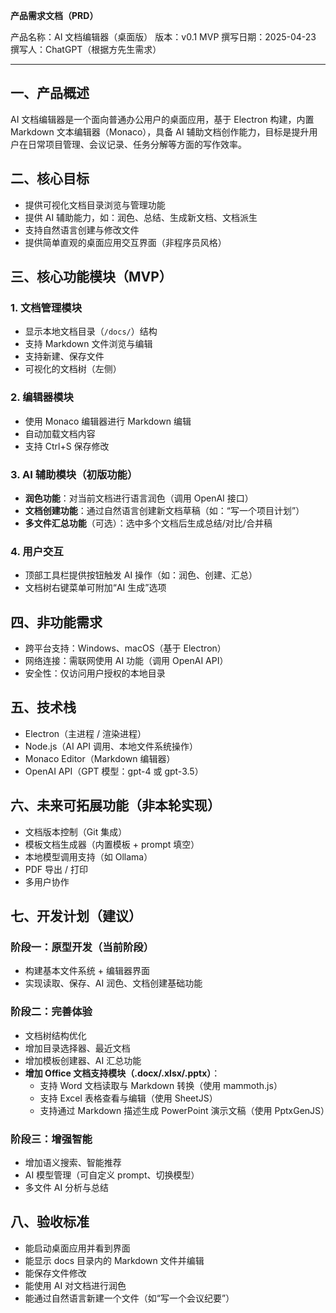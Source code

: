 **产品需求文档（PRD）**

产品名称：AI 文档编辑器（桌面版）
版本：v0.1 MVP
撰写日期：2025-04-23
撰写人：ChatGPT（根据方先生需求）

---

## 一、产品概述

AI 文档编辑器是一个面向普通办公用户的桌面应用，基于 Electron 构建，内置 Markdown 文本编辑器（Monaco），具备 AI 辅助文档创作能力，目标是提升用户在日常项目管理、会议记录、任务分解等方面的写作效率。


## 二、核心目标

- 提供可视化文档目录浏览与管理功能
- 提供 AI 辅助能力，如：润色、总结、生成新文档、文档派生
- 支持自然语言创建与修改文件
- 提供简单直观的桌面应用交互界面（非程序员风格）


## 三、核心功能模块（MVP）

### 1. 文档管理模块
- 显示本地文档目录（`/docs/`）结构
- 支持 Markdown 文件浏览与编辑
- 支持新建、保存文件
- 可视化的文档树（左侧）

### 2. 编辑器模块
- 使用 Monaco 编辑器进行 Markdown 编辑
- 自动加载文档内容
- 支持 Ctrl+S 保存修改

### 3. AI 辅助模块（初版功能）
- **润色功能**：对当前文档进行语言润色（调用 OpenAI 接口）
- **文档创建功能**：通过自然语言创建新文档草稿（如：“写一个项目计划”）
- **多文件汇总功能**（可选）：选中多个文档后生成总结/对比/合并稿

### 4. 用户交互
- 顶部工具栏提供按钮触发 AI 操作（如：润色、创建、汇总）
- 文档树右键菜单可附加“AI 生成”选项


## 四、非功能需求

- 跨平台支持：Windows、macOS（基于 Electron）
- 网络连接：需联网使用 AI 功能（调用 OpenAI API）
- 安全性：仅访问用户授权的本地目录


## 五、技术栈

- Electron（主进程 / 渲染进程）
- Node.js（AI API 调用、本地文件系统操作）
- Monaco Editor（Markdown 编辑器）
- OpenAI API（GPT 模型：gpt-4 或 gpt-3.5）


## 六、未来可拓展功能（非本轮实现）

- 文档版本控制（Git 集成）
- 模板文档生成器（内置模板 + prompt 填空）
- 本地模型调用支持（如 Ollama）
- PDF 导出 / 打印
- 多用户协作


## 七、开发计划（建议）

### 阶段一：原型开发（当前阶段）
- 构建基本文件系统 + 编辑器界面
- 实现读取、保存、AI 润色、文档创建基础功能

### 阶段二：完善体验
- 文档树结构优化
- 增加目录选择器、最近文档
- 增加模板创建器、AI 汇总功能
- **增加 Office 文档支持模块（.docx/.xlsx/.pptx）**：
  - 支持 Word 文档读取与 Markdown 转换（使用 mammoth.js）
  - 支持 Excel 表格查看与编辑（使用 SheetJS）
  - 支持通过 Markdown 描述生成 PowerPoint 演示文稿（使用 PptxGenJS）

### 阶段三：增强智能
- 增加语义搜索、智能推荐
- AI 模型管理（可自定义 prompt、切换模型）
- 多文件 AI 分析与总结


## 八、验收标准

- 能启动桌面应用并看到界面
- 能显示 docs 目录内的 Markdown 文件并编辑
- 能保存文件修改
- 能使用 AI 对文档进行润色
- 能通过自然语言新建一个文件（如“写一个会议纪要”）

